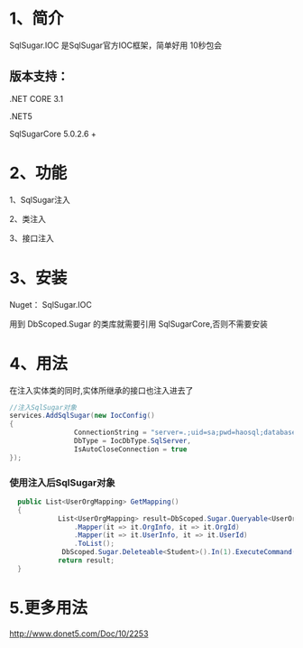# 1、简介
SqlSugar.IOC 是SqlSugar官方IOC框架，简单好用  10秒包会

## 版本支持：
 .NET CORE 3.1

 .NET5

SqlSugarCore 5.0.2.6 +



# 2、功能
1、SqlSugar注入

2、类注入

3、接口注入



# 3、安装
Nuget： SqlSugar.IOC

用到 DbScoped.Sugar 的类库就需要引用 SqlSugarCore,否则不需要安装


# 4、用法
在注入实体类的同时,实体所继承的接口也注入进去了

```cs
//注入SqlSugar对象
services.AddSqlSugar(new IocConfig()
{
                ConnectionString = "server=.;uid=sa;pwd=haosql;database=qq1",
                DbType = IocDbType.SqlServer,
                IsAutoCloseConnection = true
});
```
 
### 使用注入后SqlSugar对象
```cs
  public List<UserOrgMapping> GetMapping() 
  {
            List<UserOrgMapping> result=DbScoped.Sugar.Queryable<UserOrgMapping>()
                .Mapper(it => it.OrgInfo, it => it.OrgId)
                .Mapper(it => it.UserInfo, it => it.UserId)
                .ToList();
             DbScoped.Sugar.Deleteable<Student>().In(1).ExecuteCommand();
            return result;
  }
```

# 5.更多用法
http://www.donet5.com/Doc/10/2253
